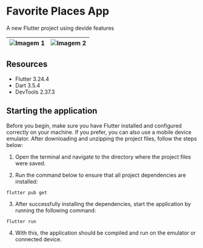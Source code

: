 # Favorite Places App

A new Flutter project using devide features


| ![Imagem 1]() | ![Imagem 2]() |
|---|---|

## Resources

- Flutter 3.24.4 
- Dart 3.5.4 
- DevTools 2.37.3

## Starting the application
Before you begin, make sure you have Flutter installed and configured correctly on your machine. If you prefer, you can also use a mobile device emulator. After downloading and unzipping the project files, follow the steps below:

1. Open the terminal and navigate to the directory where the project files were saved.

2. Run the command below to ensure that all project dependencies are installed:

```
flutter pub get
```

3. After successfully installing the dependencies, start the application by running the following command:

```
flutter run
```

4. With this, the application should be compiled and run on the emulator or connected device.